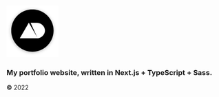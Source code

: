 ![logo](https://github.com/meszarosdezso/Self-site/blob/prod/client/public/logo120.png?raw=true)

### My portfolio website, written in Next.js + TypeScript + Sass.

**©** 2022
